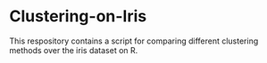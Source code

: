 # Clustering-on-Iris

This respository contains a script for comparing different clustering methods over the iris dataset on R.
